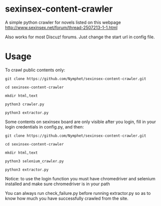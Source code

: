 # sexinsex-content-crawler

A simple python crawler for novels listed on this webpage http://www.sexinsex.net/forum/thread-2507213-1-1.html

Also works for most Discuz! forums. Just change the start url in config file.

# Usage

To crawl public contents only:

    git clone https://github.com/Nymphet/sexinsex-content-crawler.git
    
    cd sexinsex-content-crawler
    
    mkdir html,text
    
    python3 crawler.py
    
    python3 extractor.py
    
Some contents on sexinsex board are only visible after you login, fill in your login credentials in config.py, and then:

    git clone https://github.com/Nymphet/sexinsex-content-crawler.git
    
    cd sexinsex-content-crawler
    
    mkdir html,text
    
    python3 selenium_crawler.py
    
    python3 extractor.py
    
Notice: to use the login function you must have chromedriver and selenium installed and make sure chromedriver is in your path

You can always run check_failure.py before running extractor.py so as to know how much you have successfully crawled from the site. 
